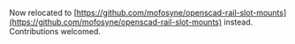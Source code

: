Now relocated to [https://github.com/mofosyne/openscad-rail-slot-mounts](https://github.com/mofosyne/openscad-rail-slot-mounts) instead. Contributions welcomed.